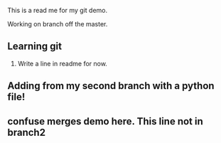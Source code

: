 This is a read me for my git demo.

Working on branch off the master.

## Learning git

1. Write a line in readme for now.

## Adding from my second branch with a python file!
## confuse merges demo here. This line not in branch2
